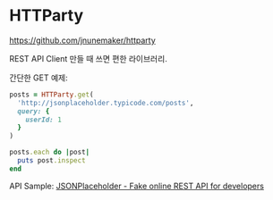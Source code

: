 # HTTParty

https://github.com/jnunemaker/httparty

REST API Client 만들 때 쓰면 편한 라이브러리.

간단한 GET 예제:

```ruby
posts = HTTParty.get(
  'http://jsonplaceholder.typicode.com/posts',
  query: {
    userId: 1
  }
)

posts.each do |post|
  puts post.inspect
end
```

API Sample: [JSONPlaceholder - Fake online REST API for developers](http://jsonplaceholder.typicode.com/)
